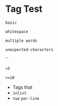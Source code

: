 # Tag Test

`basic` 

 `whitespace`   

`multiple words`

```unexpected-characters```

\`\`

`<5`

`>=10`

* Tags that
* `inlist`
* `two` `per-line`

